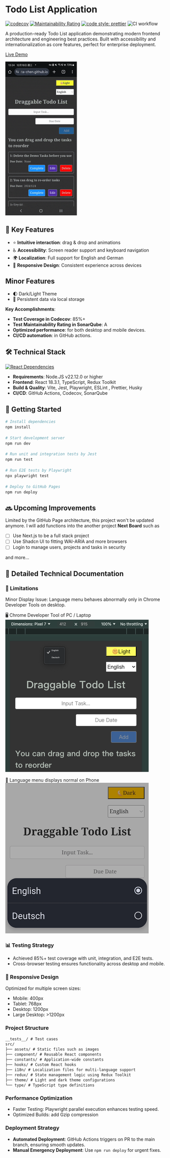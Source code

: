 # Todo List Application <br>

[![codecov](https://codecov.io/gh/john-data-chen/to-do-list-app/graph/badge.svg?token=2QA3D3NBHD)](https://codecov.io/gh/john-data-chen/to-do-list-app)
[![Maintainability Rating](https://sonarcloud.io/api/project_badges/measure?project=john-data-chen_to-do-list-app&metric=sqale_rating)](https://sonarcloud.io/summary/new_code?id=john-data-chen_to-do-list-app)
[![code style: prettier](https://img.shields.io/badge/code_style-prettier-ff69b4.svg?style=flat-square)](https://github.com/prettier/prettier)
![CI workflow](https://github.com/john-data-chen/to-do-list-app/actions/workflows/ci.yml/badge.svg)

A production-ready Todo List application demonstrating modern frontend architecture and engineering best practices. Built with accessibility and internationalization as core features, perfect for enterprise deployment.

[Live Demo](https://john-data-chen.github.io/to-do-list-app/)

![Screenshots of drag and drip](/src/assets/drag%20demo.gif)

## 🌟 Key Features

- ⭐️ **Intuitive interaction**: drag & drop and animations
- ♿ **Accessibility**: Screen reader support and keyboard navigation
- 🌍 **Localization**: Full support for English and German
- 📱 **Responsive Design**: Consistent experience across devices

## Minor Features

- 🌓 Dark/Light Theme
- 💾 Persistent data via local storage

**Key Accomplishments**:

- **Test Coverage in Codecov**: 85%+
- **Test Maintainability Rating in SonarQube**: A
- **Optimized performance**: for both desktop and mobile devices.
- **CI/CD automation**: in GitHub actions.

## 🛠️ Technical Stack

[![React Dependencies](https://img.shields.io/librariesio/release/npm/react)](https://libraries.io/npm/react)

- **Requirements**: Node.JS v22.12.0 or higher
- **Frontend**: React 18.3.1, TypeScript, Redux Toolkit
- **Build & Quality**: Vite, Jest, Playwright, ESLint , Prettier, Husky
- **CI/CD**: GitHub Actions, Codecov, SonarQube

## 🚀 Getting Started

```bash
# Install dependencies
npm install

# Start development server
npm run dev

# Run unit and integration tests by Jest
npm run test

# Run E2E tests by Playwright
npx playwright test

# Deploy to GitHub Pages
npm run deploy
```

## 🔜 Upcoming Improvements

Limited by the GitHub Page architecture, this project won't be updated anymore.
I will add functions into the another project **Next Board** such as

- [ ] Use Next.js to be a full stack project
- [ ] Use Shadcn UI to fitting WAI-ARIA and more browsers
- [ ] Login to manage users, projects and tasks in security

and more...

## 📖 Detailed Technical Documentation

### 🐛 Limitations

Minor Display Issue: Language menu behaves abnormally only in Chrome Developer Tools on desktop.

🖥️ Chrome Developer Tool of PC / Laptop <br>
![Screenshot of language menu on PC / laptop](/src/assets/language%20menu%20on%20PC.png)

📲 Language menu displays normal on Phone <br>
![Screenshot of language menu on Phones](/src/assets/language%20menu%20on%20phone.png)

### 📊 Testing Strategy

- Achieved 85%+ test coverage with unit, integration, and E2E tests.
- Cross-browser testing ensures functionality across desktop and mobile.

### 📱 Responsive Design

Optimized for multiple screen sizes:

- Mobile: 400px
- Tablet: 768px
- Desktop: 1200px
- Large Desktop: >1200px

### Project Structure

```
__tests__/ # Test cases
src/
├── assets/ # Static files such as images
├── component/ # Reusable React components
├── constants/ # Application-wide constants
├── hooks/ # Custom React hooks
├── i18n/ # Localization files for multi-language support
├── redux/ # State management logic using Redux Toolkit
├── theme/ # Light and dark theme configurations
└── type/ # TypeScript type definitions
```

### Performance Optimization

- Faster Testing: Playwright parallel execution enhances testing speed.
- Optimized Builds: add Gzip compression

### Deployment Strategy

- **Automated Deployment**: GitHub Actions triggers on PR to the main branch, ensuring smooth updates.
- **Manual Emergency Deployment**: Use `npm run deploy` for urgent fixes.
